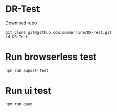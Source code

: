 # DR-Test
Download repo
```
git clone git@github.com:summernine/DR-Test.git
cd DR-Test
```

# Run browserless test
```
npm run aupost-test
```

# Run ui test
```
npm run open
```